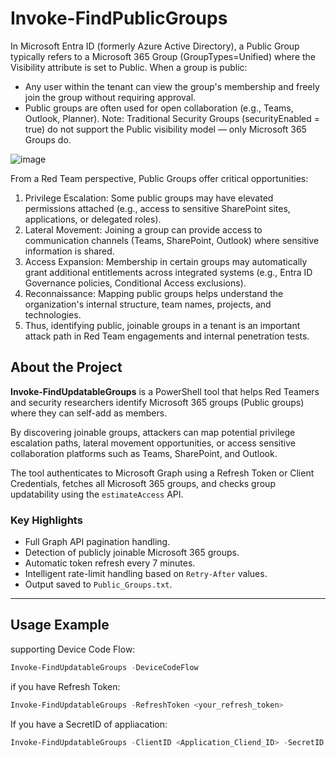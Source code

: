 # Invoke-FindPublicGroups


In Microsoft Entra ID (formerly Azure Active Directory), a Public Group typically refers to a Microsoft 365 Group (GroupTypes=Unified) where the Visibility attribute is set to Public.
When a group is public:
 - Any user within the tenant can view the group's membership and freely join the group without requiring approval.
 - Public groups are often used for open collaboration (e.g., Teams, Outlook, Planner).
Note: Traditional Security Groups (securityEnabled = true) do not support the Public visibility model — only Microsoft 365 Groups do.

![image](https://github.com/user-attachments/assets/7ca97448-5591-4020-be32-44f6a764dadc)


From a Red Team perspective, Public Groups offer critical opportunities:
1. Privilege Escalation: Some public groups may have elevated permissions attached (e.g., access to sensitive SharePoint sites, applications, or delegated roles).
2. Lateral Movement: Joining a group can provide access to communication channels (Teams, SharePoint, Outlook) where sensitive information is shared.
3. Access Expansion: Membership in certain groups may automatically grant additional entitlements across integrated systems (e.g., Entra ID Governance policies, Conditional Access exclusions).
4. Reconnaissance: Mapping public groups helps understand the organization's internal structure, team names, projects, and technologies.
5. Thus, identifying public, joinable groups in a tenant is an important attack path in Red Team engagements and internal penetration tests.


## About the Project

**Invoke-FindUpdatableGroups** is a PowerShell tool that helps Red Teamers and security researchers identify Microsoft 365 groups (Public groups) where they can self-add as members.

By discovering joinable groups, attackers can map potential privilege escalation paths, lateral movement opportunities, or access sensitive collaboration platforms such as Teams, SharePoint, and Outlook.

The tool authenticates to Microsoft Graph using a Refresh Token or Client Credentials, fetches all Microsoft 365 groups, and checks group updatability using the `estimateAccess` API.

### Key Highlights
- Full Graph API pagination handling.
- Detection of publicly joinable Microsoft 365 groups.
- Automatic token refresh every 7 minutes.
- Intelligent rate-limit handling based on `Retry-After` values.
- Output saved to `Public_Groups.txt`.

---
## Usage Example

supporting Device Code Flow:
```powershell
Invoke-FindUpdatableGroups -DeviceCodeFlow
```
if you have Refresh Token:
```powershell
Invoke-FindUpdatableGroups -RefreshToken <your_refresh_token>
```
If you have a SecretID of appliacation:

```powershell
Invoke-FindUpdatableGroups -ClientID <Application_Cliend_ID> -SecretID <Application_Secret_ID>
```
